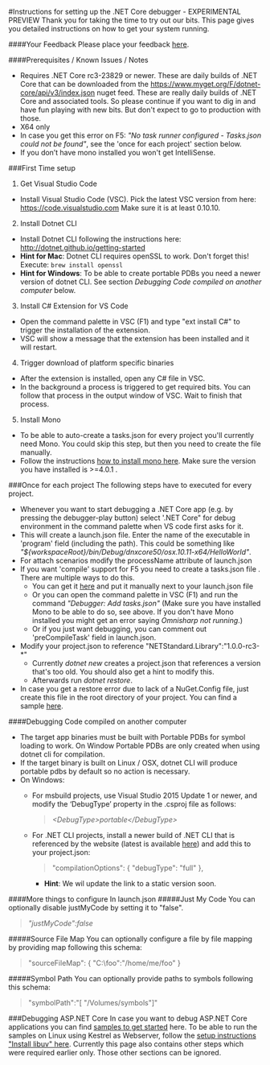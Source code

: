 ﻿#Instructions for setting up the .NET Core debugger - EXPERIMENTAL PREVIEW
Thank you for taking the time to try out our bits. 
This page gives you detailed instructions on how to get your system running. 

####Your Feedback​
Please place your feedback [here](https://github.com/OmniSharp/omnisharp-vscode/issues). 

####Prerequisites / Known Issues / Notes
* Requires .NET Core rc3-23829 or newer. These are daily builds of .NET Core that can be downloaded from the https://www.myget.org/F/dotnet-core/api/v3/index.json nuget feed. These are really daily builds of .NET Core and associated tools. So please continue if you want to dig in and have fun playing with new bits. But don't expect to go to production with those.
* X64 only
* In case you get this error on F5: *"No task runner configured -  Tasks.json could not be found"*, see the 'once for each project' section below. 
* If you don’t have mono installed you won't get IntelliSense. 

###First Time setup
1. Get Visual Studio Code
 * Install Visual Studio Code (VSC). Pick the latest VSC version from here: https://code.visualstudio.com Make sure it is at least 0.10.10.       
2. Install Dotnet CLI
 * Install Dotnet CLI following the instructions here:  http://dotnet.github.io/getting-started  
 * **Hint for Mac**: Dotnet CLI requires openSSL to work. Don't forget this! Execute: `brew install openssl`
 * **Hint for Windows**: To be able to create portable PDBs you need a newer version of dotnet CLI. See section *Debugging Code compiled on another computer* below.
3. Install C# Extension for VS Code
 * Open the command palette in VSC (F1) and type "ext install C#" to trigger the installation of the extension.
 * VSC will show a message that the extension has been installed and it will restart. 
4. Trigger download of platform specific binaries
 * After the extension is installed, open any C# file in VSC. 
 * In the background a process is triggered to get required bits. You can follow that process in the output window of VSC. Wait to finish that process.
5. Install Mono 
 * To be able to auto-create a tasks.json for every project you'll currently need Mono. You could skip this step, but then you need to create the file manually.
 * Follow the instructions [how to install mono here](http://www.mono-project.com/docs/getting-started/install/). Make sure the version you have installed is >=4.0.1 .


###Once for each project
The following steps have to executed for every project. 
* Whenever you want to start debugging a .NET Core app (e.g. by pressing the debugger-play button) select '.NET Core"  for debug environment in the command palette when VS code first asks for it. 
* This will create a launch.json file. Enter the name of the executable in 'program' field (including the path). This could be something like *"${workspaceRoot}/bin/Debug/dnxcore50/osx.10.11-x64/HelloWorld"*. 
* For attach scenarios modify the processName attribute of launch.json
* If you want 'compile' support for F5 you need to create a tasks.json file . There are multiple ways to do this.
  * You can get it [here](https://github.com/OmniSharp/omnisharp-vscode/blob/dev/template-tasks.json) and put it manually next to your launch.json file 
  * Or you can open the command palette in VSC (F1) and run the command *"Debugger: Add tasks.json"* (Make sure you have installed Mono to be able to do so, see above. If you don't have Mono installed you might get an error saying *Omnisharp not running*.)
  * Or if you just want debugging, you can comment out 'preCompileTask' field​ in launch.json.
* Modify your project.json to reference "NETStandard.Library":"1.0.0-rc3-*"
   * Currently *dotnet new* creates a project.json that references a version that's too old. You should also get a hint to modify this.
   * Afterwards run *dotnet restore*.
* In case you get a restore error due to lack of a NuGet.Config file, just create this file in the root directory of your project. You can find a sample [here](https://github.com/Microsoft/MIEngine/blob/abeebec39221c654bd69a0d2bcadca6a4a0d0392/tools/InstallToVSCode/CLRDependencies/NuGet.Config). 

####Debugging Code compiled on another computer
* The target app binaries must be built with Portable PDBs for symbol loading to work. On Window Portable PDBs are only created when using dotnet cli for compilation.
* If the target binary is built on Linux / OSX, dotnet CLI will produce portable pdbs by default so no action is necessary.   
* On Windows:
    * For msbuild projects, use Visual Studio 2015 Update 1 or newer, and modify the ‘DebugType’ property in the .csproj file as follows: 
      > *&lt;DebugType>portable&lt;/DebugType>*

    * For .NET CLI projects, install a newer build of .NET CLI that is referenced by the website (latest is available [here](https://dotnetcli.blob.core.windows.net/dotnet/beta/Installers/Latest/dotnet-win-x64.latest.exe)) and add this to your project.json:
      > "compilationOptions": {
      "debugType": "full"
      },
        
      * **Hint**: We wil update the link to a static version soon.


####More things to configure In launch.json
#####Just My Code
You can optionally disable justMyCode by setting it to "false".
>*"justMyCode":false*

#####Source File Map
You can optionally configure a file by file mapping by providing map following this schema:

>"sourceFileMap":  {
    "C:\foo":"/home/me/foo"
    }

#####Symbol Path
You can optionally provide paths to symbols following this schema:
>"symbolPath":"[ \"/Volumes/symbols\"]"


###Debugging ASP.NET Core
In case you want to debug ASP.NET Core applications you can find [samples to get started](https://github.com/caslan/cli-samples) here. 
To be able to run the samples on Linux using Kestrel as Webserver, follow the [setup instructions "Install libuv" here](http://docs.asp.net/en/latest/getting-started/installing-on-linux.html#install-libuv). 
Currently this page also contains other steps which were required earlier only. Those other sections can be ignored. 